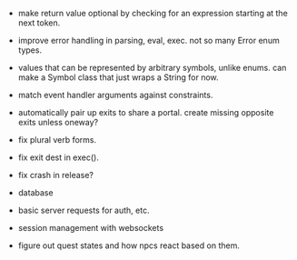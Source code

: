 - make return value optional by checking for an expression starting at the next token.

- improve error handling in parsing, eval, exec. not so many Error enum types.

- values that can be represented by arbitrary symbols, unlike enums. can make a Symbol class
  that just wraps a String for now.
  
- match event handler arguments against constraints.

- automatically pair up exits to share a portal. create missing opposite exits unless oneway?

- fix plural verb forms.

- fix exit dest in exec().

- fix crash in release?

- database

- basic server requests for auth, etc.

- session management with websockets

- figure out quest states and how npcs react based on them.

